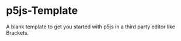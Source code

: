 # p5js-Template
A blank template to get you started with p5js in a third party editor like Brackets.

